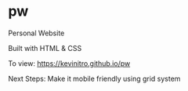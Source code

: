 # pw
Personal Website

Built with HTML & CSS

To view: https://kevinitro.github.io/pw

Next Steps: Make it mobile friendly using grid system
